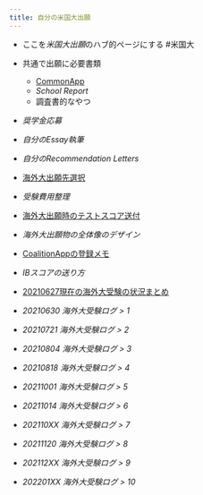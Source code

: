 ```yaml
---
title: 自分の米国大出願
---
```


* ここを*米国大出願*のハブ的ページにする #米国大

* 共通で出願に必要書類
  
  * [CommonApp](CommonApp.md)
  * *School Report*
  * 調査書的なやつ
* *奨学金応募*

* *自分のEssay執筆*

* *自分のRecommendation Letters*

* [海外大出願先選択](%E6%B5%B7%E5%A4%96%E5%A4%A7%E5%87%BA%E9%A1%98%E5%85%88%E9%81%B8%E6%8A%9E.md)

* *受験費用整理*

* [海外大出願時のテストスコア送付](%E6%B5%B7%E5%A4%96%E5%A4%A7%E5%87%BA%E9%A1%98%E6%99%82%E3%81%AE%E3%83%86%E3%82%B9%E3%83%88%E3%82%B9%E3%82%B3%E3%82%A2%E9%80%81%E4%BB%98.md)

* *海外大出願物の全体像のデザイン*

* [CoalitionAppの登録メモ](CoalitionApp%E3%81%AE%E7%99%BB%E9%8C%B2%E3%83%A1%E3%83%A2.md)

* *IBスコアの送り方*

* [20210627現在の海外大受験の状況まとめ](20210627%E7%8F%BE%E5%9C%A8%E3%81%AE%E6%B5%B7%E5%A4%96%E5%A4%A7%E5%8F%97%E9%A8%93%E3%81%AE%E7%8A%B6%E6%B3%81%E3%81%BE%E3%81%A8%E3%82%81.md)

* *20210630 海外大受験ログ > 1*

* *20210721 海外大受験ログ > 2*

* *20210804 海外大受験ログ > 3*

* *20210818 海外大受験ログ > 4*

* *20211001 海外大受験ログ > 5*

* *20211014 海外大受験ログ > 6*

* *202110XX 海外大受験ログ > 7*

* *20211120 海外大受験ログ > 8*

* *202112XX 海外大受験ログ > 9*

* *202201XX 海外大受験ログ > 10*
